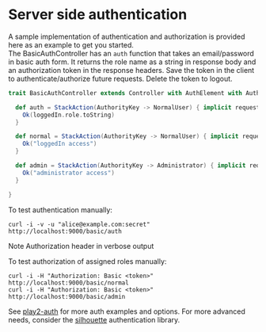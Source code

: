 # Server side authentication

A sample implementation of authentication and authorization is provided here as an example to get you started.  
The BasicAuthController has an `auth` function that takes an email/password in basic auth form.
It returns the role name as a string in response body and an authorization token in the response headers. 
Save the token in the client to authenticate/authorize future requests.  Delete the token to logout.

```scala
trait BasicAuthController extends Controller with AuthElement with AuthConfigImpl {

  def auth = StackAction(AuthorityKey -> NormalUser) { implicit request =>
    Ok(loggedIn.role.toString)
  }

  def normal = StackAction(AuthorityKey -> NormalUser) { implicit request =>
    Ok("loggedIn access")
  }

  def admin = StackAction(AuthorityKey -> Administrator) { implicit request =>
    Ok("administrator access")
  }

}
```

To test authentication manually:
```
curl -i -v -u "alice@example.com:secret" http://localhost:9000/basic/auth
```
Note Authorization header in verbose output

To test authorization of assigned roles manually:
```
curl -i -H "Authorization: Basic <token>" http://localhost:9000/basic/normal
curl -i -H "Authorization: Basic <token>" http://localhost:9000/basic/admin
```


See [play2-auth](https://github.com/t2v/play2-auth) for more auth examples and options.
For more advanced needs, consider the [silhouette](http://silhouette.mohiva.com/docs) authentication library.